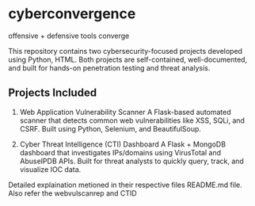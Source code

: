 # cyberconvergence
 offensive + defensive tools converge

This repository contains two cybersecurity-focused projects developed using Python, HTML. Both projects are self-contained, well-documented, and built for hands-on penetration testing and threat analysis.

##  Projects Included
   1. Web Application Vulnerability Scanner
A Flask-based automated scanner that detects common web vulnerabilities like XSS, SQLi, and CSRF. Built using Python, Selenium, and BeautifulSoup.

   2. Cyber Threat Intelligence (CTI) Dashboard
A Flask + MongoDB dashboard that investigates IPs/domains using VirusTotal and AbuseIPDB APIs. Built for threat analysts to quickly query, track, and visualize IOC data.

Detailed explaination metioned in their respective files README.md file.
Also refer the webvulscanrep and CTID 
